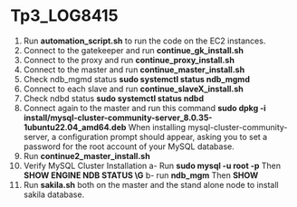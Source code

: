 # Tp3_LOG8415
1. Run **automation_script.sh** to run the code on the EC2 instances.
2. Connect to the gatekeeper and run **continue_gk_install.sh**
3. Connect to the proxy and run **continue_proxy_install.sh**
4. Connect to the master and run **continue_master_install.sh**
5. Check ndb_mgmd status **sudo systemctl status ndb_mgmd**
6. Connect to each slave and run **continue_slaveX_install.sh**
7. Check ndbd status **sudo systemctl status ndbd**
8. Connect again to the master and run this command
**sudo dpkg -i install/mysql-cluster-community-server_8.0.35-1ubuntu22.04_amd64.deb**
When installing mysql-cluster-community-server, a configuration prompt should appear, asking you to set a password for the root account of your MySQL database.
9. Run **continue2_master_install.sh**
10. Verify MySQL Cluster Installation
a- Run **sudo mysql -u root -p** Then **SHOW ENGINE NDB STATUS \G**
b- run **ndb_mgm** Then **SHOW**
11. Run **sakila.sh** both on the master and the stand alone node to install sakila database.
